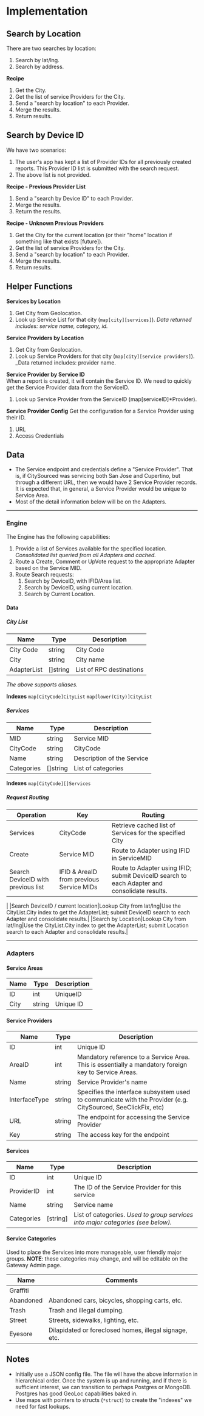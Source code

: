 # Implementation

## Search by Location
There are two searches by location:
1. Search by lat/lng.
2. Search by address.

**Recipe**  
1. Get the City.
2. Get the list of service Providers for the City.
3. Send a "search by location" to each Provider.
4. Merge the results.
5. Return results.


## Search by Device ID

We have two scenarios:  
1. The user's app has kept a list of Provider IDs for all previously created reports.  This Provider ID list is submitted with the search request.
2. The above list is not provided.

**Recipe - Previous Provider List**
1. Send a "search by Device ID" to each Provider.
2. Merge the results.
3. Return the results.

**Recipe - Unknown Previous Providers**
1. Get the City for the current location (or their "home" location if something like that exists [future]).
2. Get the list of service Providers for the City.
3. Send a "search by location" to each Provider.
4. Merge the results.
5. Return results.

## Helper Functions

__Services by Location__  
1. Get City from Geolocation.
2. Look up Service List for that city (`map[city][services]`).  _Data returned includes: service name, category, id._

__Service Providers by Location__  
1. Get City from Geolocation.
2. Look up Service Providers for that city (`map[city][service providers]`). _Data returned includes: provider name.

__Service Provider by Service ID__  
When a report is created, it will contain the Service ID.  We need to quickly get the Service Provider data from the ServiceID.
1. Look up Service Provider from the ServiceID (map[serviceID]*Provider).


__Service Provider Config__
Get the configuration for a Service Provider using their ID.
1. URL
2. Access Credentials


## Data

* The Service endpoint and credentials define a "Service Provider".  That is, if CitySourced was servicing both San Jose and Cupertino, but through a different URL, then we would have 2 Service Provider records.  It is expected that, in general, a Service Provider would be unique to Service Area.
* Most of the detail information below will be on the Adapters. 

---
### Engine
The Engine has the following capabilities:

1. Provide a list of Services available for the specified location.  _Consolidated list queried from all Adapters and cached._
2. Route a Create, Comment or UpVote request to the appropriate Adapter based on the Service MID.
3. Route Search requests:
	1. Search by DeviceID, with IFID/Area list.
     2. Search by DeviceID, using current location.
     3. Search by Current Location.

#### Data

##### City List
|Name|Type|Description|
|----|----|-----------|
|City Code|string|City Code|
|City|string|City name|
|AdapterList|[]string|List of RPC destinations|

_The above supports aliases._

__Indexes__
`map[CityCode]CityList`
`map[lower(City)]CityList`

##### Services
|Name|Type|Description|
|----|----|-----------|
|MID|string|Service MID|
|CityCode|string|CityCode|
|Name|string|Description of the Service|
|Categories|[]string|List of categories|

__Indexes__
`map[CityCode][]Services`

##### Request Routing

|Operation|Key|Routing|
|---------|----|-------|
|Services|CityCode|Retrieve cached list of Services for the specified City|
|Create|Service MID|Route to Adapter using IFID in ServiceMID|
|Search DeviceID with previous list|IFID & AreaID from previous Service MIDs|Route to Adapter using IFID; submit DeviceID search to each Adapter and consolidate results.
|
|Search DeviceID / current location|Lookup City from lat/lng|Use the CityList.City index to get the AdapterList; submit DeviceID search to each Adapter and consolidate results.|
|Search by Location|Lookup City from lat/lng|Use the CityList.City index to get the AdapterList; submit Location search to each Adapter and consolidate results.|

---
### Adapters 

#### Service Areas
|Name|Type|Description|
|----|----|-----------|
|ID|int|UniqueID|
|City|string|Unique ID|

#### Service Providers
|Name|Type|Description|
|----|----|-----------|
|ID|int|Unique ID|
|AreaID|int|Mandatory reference to a Service Area.  This is essentially a mandatory foreign key to Service Areas.|
|Name|string|Service Provider's name|
|InterfaceType|string|Specifies the interface subsystem used to communicate with the Provider (e.g. CitySourced, SeeClickFix, etc)|
|URL|string|The endpoint for accessing the Service Provider|
|Key|string|The access key for the endpoint|

#### Services
|Name|Type|Description|
|----|----|-----------|
|ID|int|Unique ID|
|ProviderID|int|The ID of the Service Provider for this service|
|Name|string|Service name|
|Categories|[string]|List of categories. _Used to group services into major categories (see below)._|

#### Service Categories
Used to place the Services into more manageable, user friendly major groups.  __NOTE__: these categories may change, and will be editable on the Gateway Admin page.

|Name|Comments|
|----|---|
|Graffiti||
|Abandoned|Abandoned cars, bicycles, shopping carts, etc.|
|Trash|Trash and illegal dumping.|
|Street|Streets, sidewalks, lighting, etc.|
|Eyesore|Dilapidated or foreclosed homes, illegal signage, etc.|

## Notes

* Initially use a JSON config file.  The file will have the above information in hierarchical order.  Once the system is up and running, and if there is sufficient interest, we can transition to perhaps Postgres or MongoDB.  Postgres has good GeoLoc capabilities baked in.
* Use maps with pointers to structs (`*struct`) to create the "indexes" we need for fast lookups.
